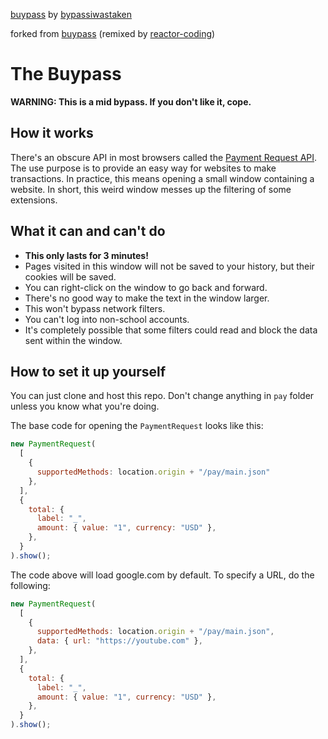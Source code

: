 [buypass](https://github.com/bypassiwastaken/buypass) by [bypassiwastaken](https://github.com/bypassiwastaken)

forked from [buypass](https://github.com/reactor-coding/buypass)  (remixed by [reactor-coding](https://github.com/reactor-coding/))

# The Buypass

  **WARNING: This is a mid bypass. If you don't like it, cope.**

## How it works

There's an obscure API in most browsers called the [Payment Request API](https://developer.mozilla.org/en-US/docs/Web/API/Payment_Request_API). The use purpose is to provide an easy way for websites to make transactions. In practice, this means opening a small window containing a website. In short, this weird window messes up the filtering of some extensions.

## What it can and can't do

- **This only lasts for 3 minutes!**
- Pages visited in this window will not be saved to your history, but their cookies will be saved.
- You can right-click on the window to go back and forward.
- There's no good way to make the text in the window larger.
- This won't bypass network filters.
- You can't log into non-school accounts.
- It's completely possible that some filters could read and block the data sent within the window.

## How to set it up yourself

You can just clone and host this repo. Don't change anything in `pay` folder unless you know what you're doing.

The base code for opening the `PaymentRequest` looks like this:

```js
new PaymentRequest(
  [
    {
      supportedMethods: location.origin + "/pay/main.json"
    },
  ],
  {
    total: {
      label: "_",
      amount: { value: "1", currency: "USD" },
    },
  }
).show();
```

The code above will load google.com by default. To specify a URL, do the following:

```js
new PaymentRequest(
  [
    {
      supportedMethods: location.origin + "/pay/main.json",
      data: { url: "https://youtube.com" },
    },
  ],
  {
    total: {
      label: "_",
      amount: { value: "1", currency: "USD" },
    },
  }
).show();
```
